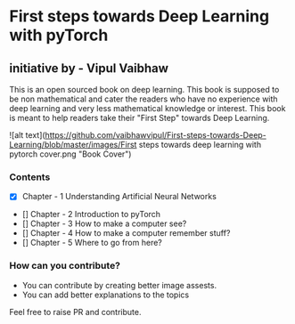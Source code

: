# First steps towards Deep Learning with pyTorch
## initiative by - Vipul Vaibhaw

This is an open sourced book on deep learning. This book is supposed to be non mathematical and cater the readers who have no experience with deep learning and very less mathematical knowledge or interest. This book is meant to help readers take their "First Step" towards Deep Learning.

![alt text](https://github.com/vaibhawvipul/First-steps-towards-Deep-Learning/blob/master/images/First steps towards deep learning with pytorch cover.png "Book Cover")

### Contents 

- [x] Chapter - 1 Understanding Artificial Neural Networks
- [] Chapter - 2 Introduction to pyTorch
- [] Chapter - 3 How to make a computer see?
- [] Chapter - 4 How to make a computer remember stuff?
- [] Chapter - 5 Where to go from here?

### How can you contribute? 
- You can contribute by creating better image assests.
- You can add better explanations to the topics 

Feel free to raise PR and contribute.

